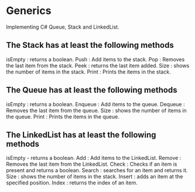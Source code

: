 # Generics
Implementing C# Queue, Stack and LinkedList.

## The Stack has at least the following methods

isEmpty : returns a boolean.
Push : Add items to the stack.
Pop : Removes the last item from the stack.
Peek : returns the last item added.
Size : shows the number of items in the stack.
Print : Prints the items in the stack.

## The Queue has at least the following methods

isEmpty : returns a boolean.
Enqueue : Add items to the queue.
Dequeue : Removes the last item from the queue.
Size : shows the number of items in the queue.
Print : Prints the items in the queue.

## The LinkedList has at least the following methods

isEmpty - returns a boolean.
Add : Add items to the LinkedList.
Remove : Removes the last item from the LinkedList.
Check : Checks if an item is present and returns a boolean.
Search : searches for an item and returns it.
Size : shows the number of items in the stack.
Insert : adds an item at the specified position.
Index : returns the index of an item.